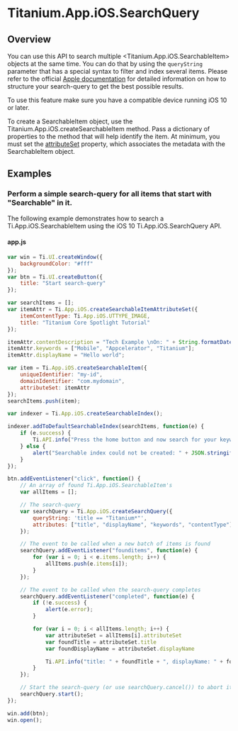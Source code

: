 # Titanium.App.iOS.SearchQuery

<TypeHeader/>

## Overview

You can use this API to search multiple <Titanium.App.iOS.SearchableItem> objects at the same time. You can do that 
by using the `queryString` parameter that has a special syntax to filter and index several items. Please refer 
to the official [Apple documentation](https://developer.apple.com/reference/corespotlight/cssearchquery) for detailed information on how to structure your search-query to get the 
best possible results.

To use this feature make sure you have a compatible device running iOS 10 or later.

To create a SearchableItem object, use the Titanium.App.iOS.createSearchableItem method.
Pass a dictionary of properties to the method that will help identify the item.
At minimum, you must set the [attributeSet](Titanium.App.iOS.SearchableItem.attributeSet) property, which associates
the metadata with the SearchableItem object.

## Examples

### Perform a simple search-query for all items that start with "Searchable" in it.

The following example demonstrates how to search a Ti.App.iOS.SearchableItem using the iOS 10
Ti.App.iOS.SearchQuery API.

#### app.js
``` js
var win = Ti.UI.createWindow({
    backgroundColor: "#fff"
});
var btn = Ti.UI.createButton({
    title: "Start search-query"
});

var searchItems = [];
var itemAttr = Ti.App.iOS.createSearchableItemAttributeSet({
    itemContentType: Ti.App.iOS.UTTYPE_IMAGE,
    title: "Titanium Core Spotlight Tutorial"
});

itemAttr.contentDescription = "Tech Example \nOn: " + String.formatDate(new Date(), "short");
itemAttr.keywords = ["Mobile", "Appcelerator", "Titanium"];
itemAttr.displayName = "Hello world";

var item = Ti.App.iOS.createSearchableItem({
    uniqueIdentifier: "my-id",
    domainIdentifier: "com.mydomain",
    attributeSet: itemAttr
});
searchItems.push(item);

var indexer = Ti.App.iOS.createSearchableIndex();

indexer.addToDefaultSearchableIndex(searchItems, function(e) {
    if (e.success) {
        Ti.API.info("Press the home button and now search for your keywords");
    } else {
        alert("Searchable index could not be created: " + JSON.stringify(e.error));
    }
});

btn.addEventListener("click", function() {
    // An array of found Ti.App.iOS.SearchableItem's
    var allItems = [];

    // The search-query
    var searchQuery = Ti.App.iOS.createSearchQuery({
        queryString: 'title == "Titanium*"',
        attributes: ["title", "displayName", "keywords", "contentType"]
    });

    // The event to be called when a new batch of items is found
    searchQuery.addEventListener("founditems", function(e) {
        for (var i = 0; i < e.items.length; i++) {
            allItems.push(e.items[i]);
        }
    });

    // The event to be called when the search-query completes
    searchQuery.addEventListener("completed", function(e) {
        if (!e.success) {
            alert(e.error);
        }

        for (var i = 0; i < allItems.length; i++) {
            var attributeSet = allItems[i].attributeSet
            var foundTitle = attributeSet.title
            var foundDisplayName = attributeSet.displayName

            Ti.API.info("title: " + foundTitle + ", displayName: " + foundDisplayName);
        }
    });

    // Start the search-query (or use searchQuery.cancel()) to abort it
    searchQuery.start();
});

win.add(btn);
win.open();
```


<ApiDocs/>

